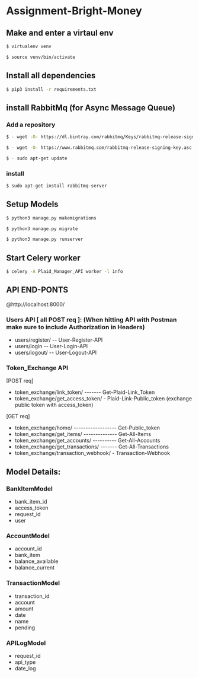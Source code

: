 # Assignment-Bright-Money

## Make and enter a virtaul env  

```sh
$ virtualenv venv
```
```sh
$ source venv/bin/activate
```  

## Install all dependencies
```sh
$ pip3 install -r requirements.txt
```
  
## install RabbitMq (for Async Message Queue)

### Add a repository
```sh
$ - wget -O- https://dl.bintray.com/rabbitmq/Keys/rabbitmq-release-signing-key.asc | sudo apt-key add -
```
```sh
$ - wget -O- https://www.rabbitmq.com/rabbitmq-release-signing-key.asc | sudo apt-key add -
```
```sh
$ - sudo apt-get update
```

### install
```sh
$ sudo apt-get install rabbitmq-server
```

## Setup Models  

```sh
$ python3 manage.py makemigrations
```
```sh
$ python3 manage.py migrate 
```
```sh
$ python3 manage.py runserver
```
  
## Start Celery worker  

```sh
$ celery -A Plaid_Manager_API worker -l info
```
  
## API END-PONTS  
  
@http://localhost:8000/  
  
### Users API [ all POST req ]: (When hitting API with Postman make sure to include Authorization in Headers)  
  
-  users/register/ -- User-Register-API  
-  users/login  -- User-Login-API  
-  users/logout/  -- User-Logout-API  
  
### Token_Exchange API  
  
[POST req]  
  
-  token_exchange/link_token/ ------- Get-Plaid-Link_Token 
-  token_exchange/get_access_token/ - Plaid-Link-Public_token (exchange public token with access_token)  
  
[GET req]  
  
-  token_exchange/home/  ------------------ Get-Public_token 
-  token_exchange/get_items/	--------------  Get-All-Items  
-  token_exchange/get_accounts/ ---------- Get-All-Accounts 
-  token_exchange/get_transactions/ -------  Get-All-Transactions  
-  token_exchange/transaction_webhook/ - Transaction-Webhook  



## Model Details:

### BankItemModel
  
-	bank_item_id
-	access_token
-	request_id
-	user  
  
### AccountModel
  
-	account_id
-	bank_item
-	balance_available
-	balance_current

### TransactionModel
  
-	transaction_id
-	account
-	amount
-	date
-	name
-	pending
  
### APILogModel

-	request_id
-	api_type
-	date_log
